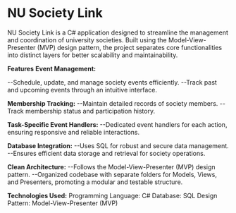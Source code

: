 # NU Society Link

NU Society Link is a C# application designed to streamline the management and coordination of university societies. Built using the Model-View-Presenter (MVP) design pattern, the project separates core functionalities into distinct layers for better scalability and maintainability.

**Features**
**Event Management:**

--Schedule, update, and manage society events efficiently.
--Track past and upcoming events through an intuitive interface.

**Membership Tracking:**
--Maintain detailed records of society members.
--Track membership status and participation history.

**Task-Specific Event Handlers:**
--Dedicated event handlers for each action, ensuring responsive and reliable interactions.

**Database Integration:**
--Uses SQL for robust and secure data management.
--Ensures efficient data storage and retrieval for society operations.

**Clean Architecture:**
--Follows the Model-View-Presenter (MVP) design pattern.
--Organized codebase with separate folders for Models, Views, and Presenters, promoting a modular and testable structure.

**Technologies Used:**
Programming Language: C#
Database: SQL
Design Pattern: Model-View-Presenter (MVP)
